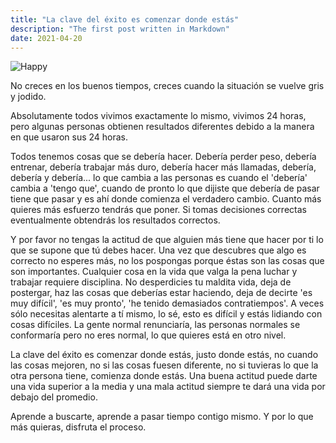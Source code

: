 ```yaml
---
title: "La clave del éxito es comenzar donde estás"
description: "The first post written in Markdown"
date: 2021-04-20
---
```


![Happy](https://images.unsplash.com/photo-1454486837617-ce8e1ba5ebfe?ixlib=rb-1.2.1&ixid=MnwxMjA3fDB8MHxwaG90by1wYWdlfHx8fGVufDB8fHx8&auto=format&fit=crop&w=2852&q=80)

No creces en los buenos tiempos, creces cuando la situación se vuelve gris y jodido.

Absolutamente todos vivimos exactamente lo mismo, vivimos 24 horas, pero algunas personas obtienen resultados diferentes debido a la manera en que usaron sus 24 horas.

Todos tenemos cosas que se debería hacer. Debería perder peso, debería entrenar, debería trabajar más duro, debería hacer más llamadas, debería, debería y debería... lo que cambia a las personas es cuando el 'debería' cambia a 'tengo que', cuando de pronto lo que dijiste que debería de pasar tiene que pasar y es ahí donde comienza el verdadero cambio. Cuanto más quieres más esfuerzo tendrás que poner. Si tomas decisiones correctas eventualmente obtendrás los resultados correctos.

Y por favor no tengas la actitud de que alguien más tiene que hacer por ti lo que se supone que tú debes hacer. Una vez que descubres que algo es correcto no esperes más, no los pospongas porque éstas son las cosas que son importantes. Cualquier cosa en la vida que valga la pena luchar y trabajar requiere disciplina. No desperdicies tu maldita vida, deja de postergar, haz las cosas que deberías estar haciendo, deja de decirte 'es muy difícil', 'es muy pronto', 'he tenido demasiados contratiempos'. A veces sólo necesitas alentarte a tí mismo, lo sé, esto es difícil y estás lidiando con cosas difíciles. La gente normal renunciaría, las personas normales se conformaría pero no eres normal, lo que quieres está en otro nivel.

La clave del éxito es comenzar donde estás, justo donde estás, no cuando las cosas mejoren, no si las cosas fuesen diferente, no si tuvieras lo que la otra persona tiene, comienza donde estás. Una buena actitud puede darte una vida superior a la media y una mala actitud siempre te dará una vida por debajo del promedio.

Aprende a buscarte, aprende a pasar tiempo contigo mismo. Y por lo que más quieras, disfruta el proceso.
